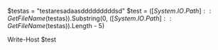 $testas = "testaresadaasdddddddddsd"
$test = $([System.IO.Path]::GetFileName($testas)).Substring(0, $([System.IO.Path]::GetFileName($testas)).Length - 5)

Write-Host $test
